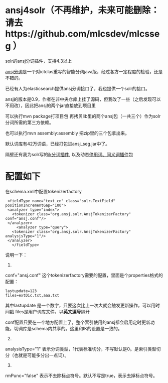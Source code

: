 ansj4solr（不再维护，未来可能删除：请去https://github.com/mlcsdev/mlcsseg  ）
=========

solr的ansj分词插件，支持4.3以上

[ansj分词](https://github.com/ansjsun/ansj_seg)是一个对ictclas重写的智能分词java版，经过各方一定程度的检验，还是不错的。

已经有人为elasticsearch提供ansj分词接口了，我也提供一个solr的接口。

ansj的版本是0.9，作者在非中央仓库上挂了源码，但我改了一些（之后发现可以不用改），因此把ansj的两个jar直接放到项目里

可以执行mvn package打项目包 再拷贝lib里的两个ansj包（一共三个）作为solr分词所需的第三方依赖。

也可以执行mvn assembly:assembly 把zip里的三个包拿出来。

默认词库有42万词语，已经打包进ansj_seg.jar中了。

隔壁还有我为solr写的[ik分词插件](https://github.com/lgnlgn/ik4solr4.3), 以及动态[停用词、同义词插件](https://github.com/lgnlgn/stop4solr4.x)包


配置如下
=========

在schema.xml中配置tokenizerfactory

     <fieldType name="text_cn" class="solr.TextField" positionIncrementGap="100">
     <analyzer type="index">
       <tokenizer class="org.ansj.solr.AnsjTokenizerFactory" conf="ansj.conf"/>
     </analyzer>
    	 <analyzer type="query">
       <tokenizer class="org.ansj.solr.AnsjTokenizerFactory" analysisType="1"/>
     </analyzer>
       </fieldType>


说明一下： 

1.

conf="ansj.conf" 这个tokenizerfactory需要的配置，里面是个properties格式的配置：

    lastupdate=123
    files=extDic.txt,aaa.txt

其中lastupdate 是一个数字，只要这次比上一次大就会触发更新操作，可以用时间戳 files是用户词库文件，以**英文逗号**隔开

conf配置只要在一个地方配置上了，整个索引使用的ansj都会启用定时更新功能，切词库是schema内共享的。这里和IK的设置是一致的。

2.

analysisType="1" 表示分词类型，1代表标准切分，不写默认是0。是索引类型切分（也就是可能多分出一点词）。

3.

rmPunc="false" 表示不去除标点符号。默认不写是true，表示去掉标点符号。
